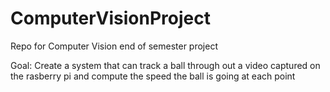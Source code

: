 # ComputerVisionProject
Repo for Computer Vision end of semester project

Goal:
Create a system that can track a ball through out a video captured on the rasberry pi and compute the speed the ball is going at each point

